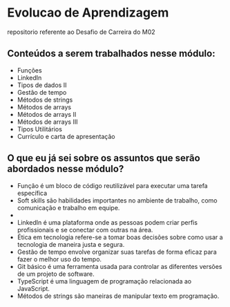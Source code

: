 # Evolucao de Aprendizagem
repositorio referente ao Desafio de Carreira do M02

## Conteúdos a serem trabalhados nesse módulo:

- Funções
- LinkedIn
- Tipos de dados II
- Gestão de tempo
- Métodos de strings
- Métodos de arrays
- Métodos de arrays II
- Métodos de arrays III
- Tipos Utilitários
- Currículo e carta de apresentação

## O que eu já sei sobre os assuntos que serão abordados nesse módulo?

- Função é um bloco de código reutilizável para executar uma tarefa específica
- Soft skills são habilidades importantes no ambiente de trabalho, como comunicação e trabalho em equipe.
- 
- LinkedIn é uma plataforma onde as pessoas podem criar perfis profissionais e se conectar com outras na área.
- Ética em tecnologia refere-se a tomar boas decisões sobre como usar a tecnologia de maneira justa e segura.
- Gestão de tempo envolve organizar suas tarefas de forma eficaz para fazer o melhor uso do tempo.
- Git básico é uma ferramenta usada para controlar as diferentes versões de um projeto de software.
- TypeScript é uma linguagem de programação relacionada ao JavaScript.
- Métodos de strings são maneiras de manipular texto em programação.

